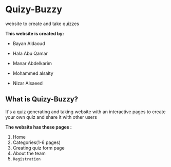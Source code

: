 # Quizy-Buzzy

website to create and take quizzes

**This website is created by:**

- Bayan Aldaoud

- Hala Abu Qamar

- Manar Abdelkarim

- Mohammed alsalty

- Nizar Alsaeed

## What is Quizy-Buzzy?

It's a quiz generating and taking website with an interactive pages to create your own quiz and share it with other users  

**The website has these pages :**

1. Home
2. Categories(1-6 pages)
3. Creating quiz form page
4. About the team
5. `Registration`

